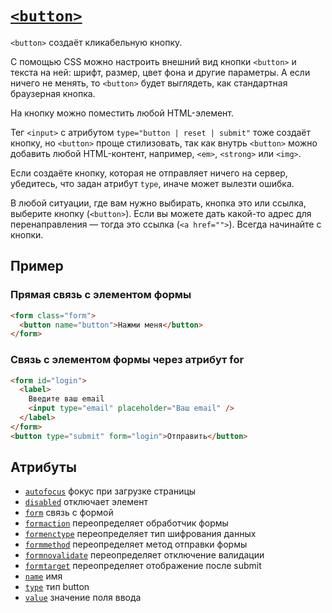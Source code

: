 # [`<button>`](../index.md)

`<button>` создаёт кликабельную кнопку.

С помощью CSS можно настроить внешний вид кнопки `<button>` и текста на ней: шрифт, размер, цвет фона и другие параметры. А если ничего не менять, то `<button>` будет выглядеть, как стандартная браузерная кнопка.

На кнопку можно поместить любой HTML-элемент.

Тег `<input>` с атрибутом `type="button | reset | submit"` тоже создаёт кнопку, но `<button>` проще стилизовать, так как внутрь `<button>` можно добавить любой HTML-контент, например, `<em>`, `<strong>` или `<img>`.

Если создаёте кнопку, которая не отправляет ничего на сервер, убедитесь, что задан атрибут `type`, иначе может вылезти ошибка.

В любой ситуации, где вам нужно выбирать, кнопка это или ссылка, выберите кнопку (`<button>`). Если вы можете дать какой-то адрес для перенаправления — тогда это ссылка (`<a href="">`). Всегда начинайте с кнопки.

## Пример

### Прямая связь с элементом формы

```html
<form class="form">
  <button name="button">Нажми меня</button>
</form>
```

### Связь с элементом формы через атрибут for

```html
<form id="login">
  <label>
    Введите ваш email
    <input type="email" placeholder="Ваш email" />
  </label>
</form>
<button type="submit" form="login">Отправить</button>
```

## Атрибуты

- [`autofocus`](../Attrubutes/autofocus.md) фокус при загрузке страницы
- [`disabled`](../Attrubutes/disabled.md) отключает элемент
- [`form`](../Attrubutes/form.md) связь с формой
- [`formaction`](../Attrubutes/formaction.md) переопределяет обработчик формы
- [`formenctype`](../Attrubutes/formenctype.md) переопределяет тип шифрования данных
- [`formmethod`](../Attrubutes/formmethod.md) переопределяет метод отправки формы
- [`formnovalidate`](../Attrubutes/formnovalidate.md) переопределяет отключение валидации
- [`formtarget`](../Attrubutes/formtarget.md) переопределяет отображение после submit
- [`name`](<../Attrubutes/name (input).md>) имя
- [`type`](<../Attrubutes/type (button).md>) тип button
- [`value`](<../Attrubutes/value (input).md>) значение поля ввода
